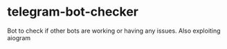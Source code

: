 # telegram-bot-checker
Bot to check if other bots are working or having any issues. Also exploiting aiogram
